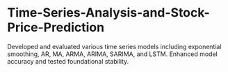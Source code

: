 # Time-Series-Analysis-and-Stock-Price-Prediction
Developed and evaluated various time series models including exponential smoothing, AR, MA, ARMA, ARIMA, SARIMA, and LSTM. Enhanced model accuracy and tested foundational stability.
